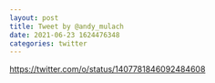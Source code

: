 ```yaml
--- 
layout: post 
title: Tweet by @andy_mulach 
date: 2021-06-23 1624476348 
categories: twitter 
--- 
```

https://twitter.com/o/status/1407781846092484608